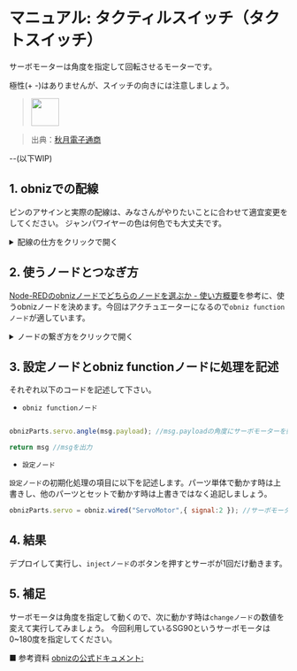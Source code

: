 # マニュアル: タクティルスイッチ（タクトスイッチ）

サーボモーターは角度を指定して回転させるモーターです。

極性(+ -)はありませんが、スイッチの向きには注意しましょう。

> <img src="https://akizukidenshi.com/img/goods/L/103647.jpg" width="50">

> 出典：[秋月電子通商](https://akizukidenshi.com/catalog/g/g103647/)

--(以下WIP)

## 1. obnizでの配線

ピンのアサインと実際の配線は、みなさんがやりたいことに合わせて適宜変更をしてください。
ジャンパワイヤーの色は何色でも大丈夫です。

<details><summary>配線の仕方をクリックで開く</summary>

| サーボモーター         | ジャンパワイヤー         | obnizピン|
|--------------|---------------|-------|
| 茶  |   白   |  マイナス-    |
| 橙   |  赤    |  プラス+     |
| 黄   |  青    |  obniz2番     |

写真上では以下の配線にしてあります。

- サーボモーター茶 - ジャンパワイヤ白
- サーボモーター橙 - ジャンパワイヤ赤
- サーボモーター黄 - ジャンパワイヤ青

真似して配線してみてください。

> <img src="https://i.gyazo.com/7569445e6968343962bec179da49a56c.jpg" width="300px"/>

> <img src="https://i.gyazo.com/fe68ac7ea4bd5bd203b84ffd06ec8461.png" width="500"/>

> <img src="https://i.gyazo.com/78e42de894f9c2714afc006e27a0f521.png" width="500"/>

</details>

## 2. 使うノードとつなぎ方
[Node-REDのobnizノードでどちらのノードを選ぶか - 使い方概要](https://qiita.com/n0bisuke/items/072a8a1bf77525fef835)を参考に、使うobnizノードを決めます。今回はアクチュエーターになるので`obniz functionノード`が適しています。

<details><summary>ノードの繋ぎ方をクリックで開く</summary>

### 2-1. obniz functionノードの基本

まずは、以下の3つのノードを使います。

- `injectノード`
- `obniz functionノード`
- `debugノード`

以下のように設置して線で繋ぎましょう。

> <img src="https://i.gyazo.com/2eb9c633060a8af0e92642a3e30d0be3.gif" width="400px" />

`obniz functionノード`を追加したら**obniz IDの設定**を忘れずに行って下さい。この設定も[参考記事](https://qiita.com/n0bisuke/items/072a8a1bf77525fef835)を読んでおきましょう。

### 2-2. chageノードを追加

次に`chageノード`を追加して`20`などの数字を代入します。
代入する値の項目を`数値`に変更しましょう。

> <img src="https://i.gyazo.com/27f6c8330de4b466778b7ee5d6b3d800.gif" width="400px" />

</details>

## 3. 設定ノードとobniz functionノードに処理を記述

それぞれ以下のコードを記述して下さい。

- `obniz functionノード`

```javascript

obnizParts.servo.angle(msg.payload); //msg.payloadの角度にサーボモーターを動かす

return msg //msgを出力
```

- `設定ノード`

`設定ノード`の初期化処理の項目に以下を記述します。パーツ単体で動かす時は上書きし、他のパーツとセットで動かす時は上書きではなく追記しましょう。

```javascript
obnizParts.servo = obniz.wired("ServoMotor",{ signal:2 }); //サーボモーターをどのくらい回すかの信号を2番に設定
```

## 4. 結果

デプロイして実行し、`injectノード`のボタンを押すとサーボが1回だけ動きます。

## 5. 補足

サーボモータは角度を指定して動くので、次に動かす時は`changeノード`の数値を変えて実行してみましょう。
今回利用しているSG90というサーボモータは0~180度を指定してください。

■ 参考資料
[obnizの公式ドキュメント: ](https://docs.obniz.com/ja/sdk/parts/ServoMotor/README.md)